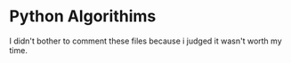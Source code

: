 # Python Algorithims
I didn't bother to comment these files because i judged it wasn't worth my time.
